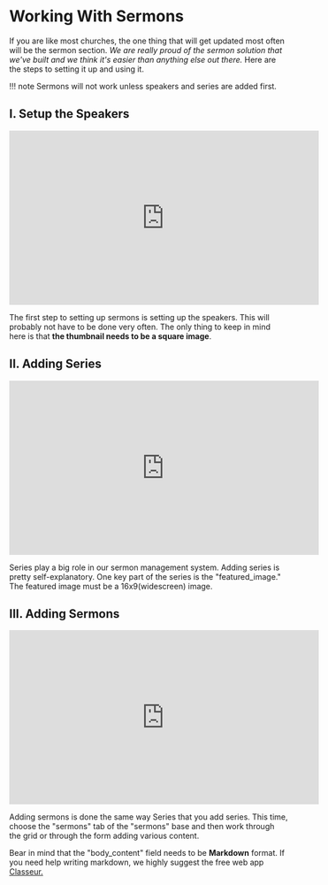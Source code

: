 # Working With Sermons

If you are like most churches, the one thing that will get updated most often will be the sermon section.  *We are really proud of the sermon solution that we've built and we think it's easier than anything else out there.*  Here are the steps to setting it up and using it.

!!! note
    Sermons will not work unless speakers and series are added first.

## I. Setup the Speakers

<iframe width="560" height="315" src="https://www.youtube.com/embed/bv1UMFBzhAI" frameborder="0" allowfullscreen></iframe>

<br>

The first step to setting up sermons is setting up the speakers.  This will probably not have to be done very often.  The only thing to keep in mind here is that **the thumbnail needs to be a square image**.


## II. Adding Series

<iframe width="560" height="315" src="https://www.youtube.com/embed/U5YVVcfm6uU" frameborder="0" allowfullscreen></iframe>

<br>

Series play a big role in our sermon management system.  Adding series is pretty self-explanatory.  One key part of the series is the "featured_image." The featured image must be a 16x9(widescreen) image.



## III. Adding Sermons

<iframe width="560" height="315" src="https://www.youtube.com/embed/x_490me-srw" frameborder="0" allowfullscreen></iframe>

<br>

Adding sermons is done the same way Series that you add series.  This time, choose the "sermons" tab of the "sermons" base and then work through the grid or through the form adding various content.  

Bear in mind that the "body_content" field needs to be **Markdown** format.  If you need help writing markdown, we highly suggest the free web app [Classeur.](https://app.classeur.io/#!/)